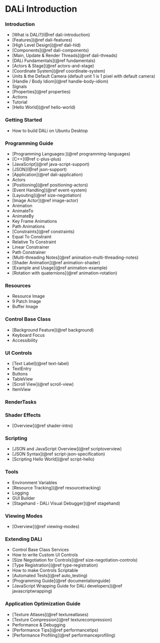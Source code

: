 # DALi Introduction

### Introduction
 + [What is DALi?](@ref dali-introduction)
 + [Features](@ref dali-features)
 + [High Level Design](@ref dali-hld)
  + [Components](@ref dali-components)
  + [Main, Update & Render Threads](@ref dali-threads)
 + [DALi Fundamentals](@ref fundamentals)
  + [Actors & Stage](@ref actors-and-stage)
  + [Coordinate System](@ref coordinate-system)
  + Units & the Default Camera (default unit 1 is 1 pixel with default camera)
  + [Handle / Body Idiom](@ref handle-body-idiom)
  + Signals
  + [Properties](@ref properties)
  + Actions
 + Tutorial
  + [Hello World](@ref hello-world)

### Getting Started
 + How to build DALi on Ubuntu Desktop

### Programming Guide
 + [Programming Languages:](@ref programming-languages)
  + [C++](@ref c-plus-plus)
  + [JavaScript](@ref java-script-support)
  + [JSON](@ref json-support)
 + [Application](@ref dali-application)
 + Actors
  + [Positioning](@ref positioning-actors)
  + [Event Handling](@ref event-system)
  + [Layouting](@ref size-negotiation)
  + [Image Actor](@ref image-actor)
 + Animation
  + AnimateTo
  + AnimateBy
  + Key Frame Animations
  + Path Animations
  + [Constraints](@ref constraints)
   + Equal To Constraint
   + Relative To Constraint
   + Linear Constrainer
   + Path Constrainer
  + [Multi-threading Notes](@ref animation-multi-threading-notes)
  + [Shader Animation](@ref animation-shader)
  + [Example and Usage](@ref animation-example)
  + [Rotation with quaternions](@ref animation-rotation)

### Resources
 + Resource Image
 + 9 Patch Image
 + Buffer Image

### Control Base Class
 + [Background Feature](@ref background)
 + Keyboard Focus
 + Accessibility

### UI Controls
 + [Text Label](@ref text-label)
 + TextEntry
 + Buttons
 + TableView
 + [Scroll View](@ref scroll-view)
 + ItemView

### RenderTasks

### Shader Effects
 + [Overview](@ref shader-intro)

### Scripting
 + [JSON and JavaScript Overview](@ref scriptoverview)
 + [JSON Syntax](@ref script-json-specification)
 + [Scripting Hello World](@ref script-hello)

### Tools
 + Environment Variables
 + [Resource Tracking](@ref resourcetracking)
 + Logging
 + GUI Builder
 + [Stagehand - DALi Visual Debugger](@ref stagehand)

### Viewing Modes
 + [Overview](@ref viewing-modes)

### Extending DALi
 + Control Base Class Services
 + How to write Custom UI Controls
  + [Size Negotiation for Controls](@ref size-negotiation-controls)
  + [Type Registration](@ref type-registration)
  + How to make Controls Scriptable
 + [Automated Tests](@ref auto_testing)
 + [Programming Guide](@ref documentationguide)
 + [JavaScript Wrapping Guide for DALi developers](@ref javascriptwrapping)

### Application Optimization Guide
 + [Texture Atlases](@ref textureatlases)
 + [Texture Compression](@ref texturecompression)
 + Performance & Debugging
 + [Performance Tips](@ref performancetips)
 + [Performance Profiling](@ref performanceprofiling)

